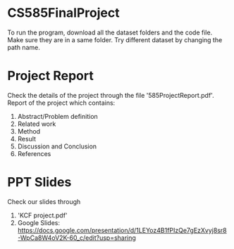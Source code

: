 # CS585FinalProject
To run the program, download all the dataset folders and the code file. Make sure they are in a same folder. 
Try different dataset by changing the path name. 

# Project Report
Check the details of the project through the file '585ProjectReport.pdf'. 
Report of the project which contains:
1) Abstract/Problem definition
2) Related work
3) Method
4) Result
5) Discussion and Conclusion
6) References

# PPT Slides
Check our slides through 
1) 'KCF project.pdf'
2) Google Slides:
https://docs.google.com/presentation/d/1LEYoz4B1fPIzQe7gEzXvyj8sr8-WpCa8W4oV2K-60_c/edit?usp=sharing
